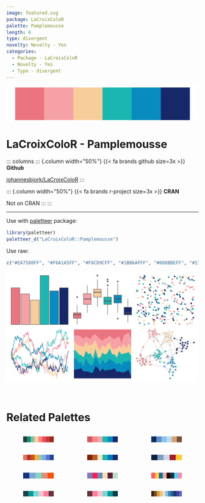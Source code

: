 ```yaml
---
image: featured.svg
package: LaCroixColoR
palette: Pamplemousse
length: 6
type: divergent
novelty: Novelty - Yes
categories:
  - Package - LaCroixColoR
  - Novelty - Yes
  - Type - divergent
---
```


![](featured.svg)

# LaCroixColoR - Pamplemousse 

::: columns
::: {.column width="50%"}
{{< fa brands github size=3x >}}
**Github**

[johannesbjork/LaCroixColoR](https://github.com/johannesbjork/LaCroixColoR)
:::

::: {.column width="50%"}
{{< fa brands r-project size=3x >}}
**CRAN**

Not on CRAN
:::
:::

<hr> 

Use with [paletteer](https://emilhvitfeldt.github.io/paletteer/) package:

```r
library(paletteer)
paletteer_d("LaCroixColoR::Pamplemousse")
```

Use raw:

```r
c("#EA7580FF", "#F6A1A5FF", "#F8CD9CFF", "#1BB6AFFF", "#088BBEFF", "#172869FF")
``` 

![](examples.png) 

<br>

# Related Palettes

<div class="list" style="display: grid; grid-template-columns: auto auto auto;"> <figure class="figure">
<a href="../../awtools/a_palette/"> <img src="../../awtools/a_palette/featured.svg" style="width: 100%;" class="figure-img"></a>
</figure> <figure class="figure">
<a href="../../LaCroixColoR/CranRaspberry/"> <img src="../../LaCroixColoR/CranRaspberry/featured.svg" style="width: 100%;" class="figure-img"></a>
</figure> <figure class="figure">
<a href="../../beyonce/X2/"> <img src="../../beyonce/X2/featured.svg" style="width: 100%;" class="figure-img"></a>
</figure> <figure class="figure">
<a href="../../MetBrewer/Nizami/"> <img src="../../MetBrewer/Nizami/featured.svg" style="width: 100%;" class="figure-img"></a>
</figure> <figure class="figure">
<a href="../../LaCroixColoR/Coconut/"> <img src="../../LaCroixColoR/Coconut/featured.svg" style="width: 100%;" class="figure-img"></a>
</figure> <figure class="figure">
<a href="../../nbapalettes/grizzlies_europe/"> <img src="../../nbapalettes/grizzlies_europe/featured.svg" style="width: 100%;" class="figure-img"></a>
</figure> <figure class="figure">
<a href="../../fishualize/Lampris_guttatus/"> <img src="../../fishualize/Lampris_guttatus/featured.svg" style="width: 100%;" class="figure-img"></a>
</figure> <figure class="figure">
<a href="../../werpals/alice/"> <img src="../../werpals/alice/featured.svg" style="width: 100%;" class="figure-img"></a>
</figure> <figure class="figure">
<a href="../../tvthemes/Steven/"> <img src="../../tvthemes/Steven/featured.svg" style="width: 100%;" class="figure-img"></a>
</figure> <figure class="figure">
<a href="../../vapeplot/macplus/"> <img src="../../vapeplot/macplus/featured.svg" style="width: 100%;" class="figure-img"></a>
</figure> <figure class="figure">
<a href="../../vapoRwave/macPlus/"> <img src="../../vapoRwave/macPlus/featured.svg" style="width: 100%;" class="figure-img"></a>
</figure> <figure class="figure">
<a href="../../MetBrewer/Manet/"> <img src="../../MetBrewer/Manet/featured.svg" style="width: 100%;" class="figure-img"></a>
</figure> 
</div>
